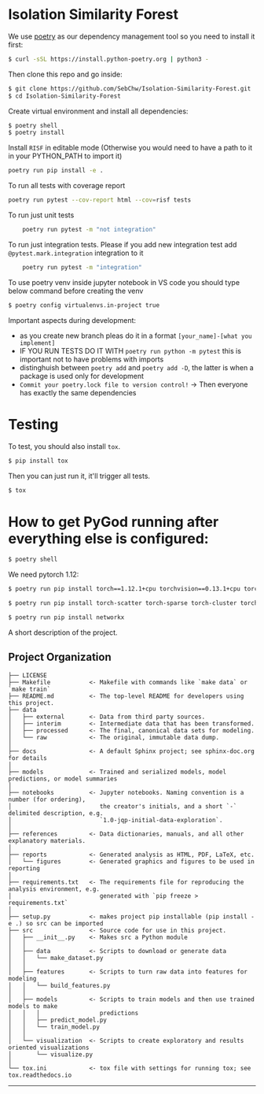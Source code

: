 Isolation Similarity Forest
==============================

We use [poetry](https://python-poetry.org/) as our dependency management tool so you need to install it first:
```sh
$ curl -sSL https://install.python-poetry.org | python3 -
```

Then clone this repo and go inside:
```sh
$ git clone https://github.com/SebChw/Isolation-Similarity-Forest.git
$ cd Isolation-Similarity-Forest
```

Create virtual environment and install all dependencies:
```sh
$ poetry shell
$ poetry install
```

Install `RISF` in editable mode (Otherwise you would need to have a path to it in your PYTHON_PATH to import it)
```sh
poetry run pip install -e .
```

To run all tests with coverage report
```sh
poetry run pytest --cov-report html --cov=risf tests
```

To run just unit tests
```sh
    poetry run pytest -m "not integration"
```

To run just integration tests. Please if you add new integration test add `@pytest.mark.integration` integration to it
```sh
    poetry run pytest -m "integration"
```
To use poetry venv inside jupyter notebook in VS code you should type below command before creating the venv
```sh
$ poetry config virtualenvs.in-project true
```


Important aspects during development:
* as you create new branch pleas do it in a format `[your_name]-[what you implement]`
* IF YOU RUN TESTS DO IT WITH `poetry run python -m pytest` this is important not to have problems with imports
* distinghuish between `poetry add` and `poetry add -D`, the latter is when a package is used only for development 
* `Commit your poetry.lock file to version control!` -> Then everyone has exactly the same dependencies

# Testing
To test, you should also install `tox`.

```sh 
$ pip install tox 
```
Then you can just run it, it'll trigger all tests.
```sh
$ tox
```

# How to get PyGod running after everything else is configured:
```sh
$ poetry shell
```
We need pytorch 1.12:
```sh
$ poetry run pip install torch==1.12.1+cpu torchvision==0.13.1+cpu torchaudio==0.12.1 --extra-index-url https://download.pytorch.org/whl/cpu
```
```sh
$ poetry run pip install torch-scatter torch-sparse torch-cluster torch-spline-conv torch-geometric -f https://data.pyg.org/whl/torch-1.12.0+cpu.html
```
```sh
$ poetry run pip install networkx
```
A short description of the project.

Project Organization
------------

    ├── LICENSE
    ├── Makefile           <- Makefile with commands like `make data` or `make train`
    ├── README.md          <- The top-level README for developers using this project.
    ├── data
    │   ├── external       <- Data from third party sources.
    │   ├── interim        <- Intermediate data that has been transformed.
    │   ├── processed      <- The final, canonical data sets for modeling.
    │   └── raw            <- The original, immutable data dump.
    │
    ├── docs               <- A default Sphinx project; see sphinx-doc.org for details
    │
    ├── models             <- Trained and serialized models, model predictions, or model summaries
    │
    ├── notebooks          <- Jupyter notebooks. Naming convention is a number (for ordering),
    │                         the creator's initials, and a short `-` delimited description, e.g.
    │                         `1.0-jqp-initial-data-exploration`.
    │
    ├── references         <- Data dictionaries, manuals, and all other explanatory materials.
    │
    ├── reports            <- Generated analysis as HTML, PDF, LaTeX, etc.
    │   └── figures        <- Generated graphics and figures to be used in reporting
    │
    ├── requirements.txt   <- The requirements file for reproducing the analysis environment, e.g.
    │                         generated with `pip freeze > requirements.txt`
    │
    ├── setup.py           <- makes project pip installable (pip install -e .) so src can be imported
    ├── src                <- Source code for use in this project.
    │   ├── __init__.py    <- Makes src a Python module
    │   │
    │   ├── data           <- Scripts to download or generate data
    │   │   └── make_dataset.py
    │   │
    │   ├── features       <- Scripts to turn raw data into features for modeling
    │   │   └── build_features.py
    │   │
    │   ├── models         <- Scripts to train models and then use trained models to make
    │   │   │                 predictions
    │   │   ├── predict_model.py
    │   │   └── train_model.py
    │   │
    │   └── visualization  <- Scripts to create exploratory and results oriented visualizations
    │       └── visualize.py
    │
    └── tox.ini            <- tox file with settings for running tox; see tox.readthedocs.io


--------
